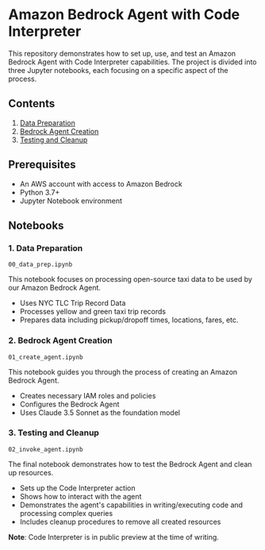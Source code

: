 # Amazon Bedrock Agent with Code Interpreter

This repository demonstrates how to set up, use, and test an Amazon Bedrock Agent with Code Interpreter capabilities. The project is divided into three Jupyter notebooks, each focusing on a specific aspect of the process.

## Contents

1. [Data Preparation](./agents-and-function-calling/agent-code-interpreter/00_data_prep.ipynb)
2. [Bedrock Agent Creation](./agents-and-function-calling/agent-code-interpreter/01_create_agent.ipynb)
3. [Testing and Cleanup](./agents-and-function-calling/agent-code-interpreter/02_invoke_agent.ipynb)

## Prerequisites

- An AWS account with access to Amazon Bedrock
- Python 3.7+
- Jupyter Notebook environment
  
## Notebooks

### 1. Data Preparation

`00_data_prep.ipynb`

This notebook focuses on processing open-source taxi data to be used by our Amazon Bedrock Agent.

- Uses NYC TLC Trip Record Data
- Processes yellow and green taxi trip records
- Prepares data including pickup/dropoff times, locations, fares, etc.

### 2. Bedrock Agent Creation

`01_create_agent.ipynb`

This notebook guides you through the process of creating an Amazon Bedrock Agent.

- Creates necessary IAM roles and policies
- Configures the Bedrock Agent
- Uses Claude 3.5 Sonnet as the foundation model

### 3. Testing and Cleanup

`02_invoke_agent.ipynb`

The final notebook demonstrates how to test the Bedrock Agent and clean up resources.

- Sets up the Code Interpreter action
- Shows how to interact with the agent
- Demonstrates the agent's capabilities in writing/executing code and processing complex queries
- Includes cleanup procedures to remove all created resources

**Note**: Code Interpreter is in public preview at the time of writing.
